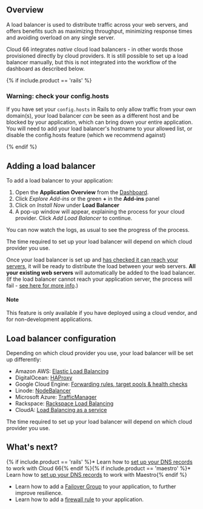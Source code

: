 ## Overview

A load balancer is used to distribute traffic across your web servers, and offers benefits such as maximizing throughput, minimizing response times and avoiding overload on any single server.

Cloud 66 integrates *native* cloud load balancers - in other words those provisioned directly by cloud providers. It is still possible to set up a load balancer manually, but this is not integrated into the workflow of the dashboard as described below.

{% if include.product == 'rails' %}
### Warning: check your config.hosts
<div class="notice notice-warning"><p>If you have set your <code>config.hosts</code> in Rails to only allow traffic from your own domain(s), your load balancer <em>can</em> be seen as a different host and be blocked by your application, which can bring down your entire application. You will need to add your load balancer's hostname to your allowed list, or disable the config.hosts feature (which we recommend against)</p></div>
{% endif %}

## Adding a load balancer

To add a load balancer to your application: 

1. Open the **Application Overview** from the [Dashboard](https://app.cloud66.com/dashboard).
2. Click *Explore Add-ins* or the green **+** in the **Add-ins** panel
3. Click on *Install Now* under **Load Balancer**
4. A pop-up window will appear, explaining the process for your cloud provider. Click *Add Load Balancer* to continue.

You can now watch the logs, as usual to see the progress of the process.

The time required to set up your load balancer will depend on which cloud provider you use. 

Once your load balancer is set up and [has checked it can reach your servers](/{{page.collection}}/how-to-guides/add-ins/load-balancer.html#automatic-endpoint-test), it will be ready to distribute the load between your web servers. **All your existing web servers** will automatically be added to the load balancer. (If the load balancer cannot reach your application server, the process will fail - [see here for more info](/{{page.collection}}/how-to-guides/add-ins/load-balancer.html#automatic-endpoint-test).)

#### Note
<div class="notice"><p>
This feature is only available if you have deployed using a cloud vendor, and for non-development applications.
</p></div>

## Load balancer configuration

Depending on which cloud provider you use, your load balancer will be set up differently:

- Amazon AWS: [Elastic Load Balancing](http://aws.amazon.com/elasticloadbalancing/)
- DigitalOcean: [HAProxy](http://haproxy.1wt.eu/)
- Google Cloud Engine: [Forwarding rules, target pools & health checks](https://developers.google.com/compute/docs/load-balancing/)
- Linode: [NodeBalancer](https://www.linode.com/nodebalancers/)
- Microsoft Azure: [TrafficManager](http://msdn.microsoft.com/en-us/library/azure/hh744833.aspx)
- Rackspace: [Rackspace Load Balancing](http://www.rackspace.com/cloud/load-balancing/)
- CloudA: [Load Balancing as a service](https://www.clouda.ca/technology/vpc-virtual-private-cloud/)

The time required to set up your load balancer will depend on which cloud provider you use. 

## What's next?

{% if include.product == 'rails' %}* Learn how to [set up your DNS records](/{{page.collection}}/tutorials/configure-dns.html) to work with Cloud 66{% endif %}{% if include.product == 'maestro' %}* Learn how to [set up your DNS records](/maestro/how-to-guides/deployment/configure-dns.html) to work with Maestro{% endif %}
* Learn how to add a [Failover Group](/{{page.collection}}/tutorials/failover-groups.html) to your application, to further improve resilience. 
* Learn how to add a [firewall rule](/{{page.collection}}/tutorials/firewall-rule.html) to your application.

